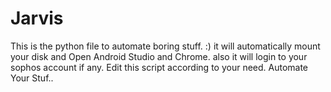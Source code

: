 # Jarvis
This is the python file to automate  boring stuff. :)
it will automatically mount your disk and Open Android Studio and Chrome.
also it will login to your sophos account if any.
Edit this script according to your need.
Automate Your Stuf..
